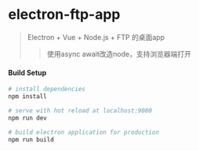 # electron-ftp-app

> Electron + Vue + Node.js + FTP 的桌面app
>> 使用async await改造node，支持浏览器端打开 

#### Build Setup

``` bash
# install dependencies
npm install

# serve with hot reload at localhost:9080
npm run dev

# build electron application for production
npm run build


```
